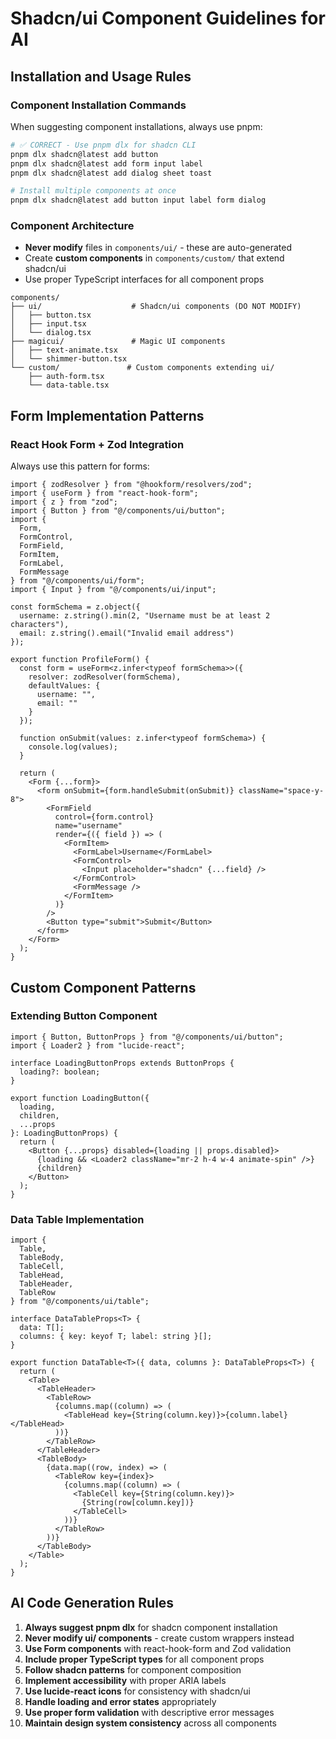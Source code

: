 # Shadcn/ui Component Guidelines for AI

## Installation and Usage Rules

### Component Installation Commands

When suggesting component installations, always use pnpm:

```bash
# ✅ CORRECT - Use pnpm dlx for shadcn CLI
pnpm dlx shadcn@latest add button
pnpm dlx shadcn@latest add form input label
pnpm dlx shadcn@latest add dialog sheet toast

# Install multiple components at once
pnpm dlx shadcn@latest add button input label form dialog
```

### Component Architecture

- **Never modify** files in `components/ui/` - these are auto-generated
- Create **custom components** in `components/custom/` that extend shadcn/ui
- Use proper TypeScript interfaces for all component props

```
components/
├── ui/                    # Shadcn/ui components (DO NOT MODIFY)
│   ├── button.tsx
│   ├── input.tsx
│   └── dialog.tsx
├── magicui/               # Magic UI components
│   ├── text-animate.tsx
│   └── shimmer-button.tsx
└── custom/               # Custom components extending ui/
    ├── auth-form.tsx
    └── data-table.tsx
```

## Form Implementation Patterns

### React Hook Form + Zod Integration

Always use this pattern for forms:

```tsx
import { zodResolver } from "@hookform/resolvers/zod";
import { useForm } from "react-hook-form";
import { z } from "zod";
import { Button } from "@/components/ui/button";
import {
  Form,
  FormControl,
  FormField,
  FormItem,
  FormLabel,
  FormMessage
} from "@/components/ui/form";
import { Input } from "@/components/ui/input";

const formSchema = z.object({
  username: z.string().min(2, "Username must be at least 2 characters"),
  email: z.string().email("Invalid email address")
});

export function ProfileForm() {
  const form = useForm<z.infer<typeof formSchema>>({
    resolver: zodResolver(formSchema),
    defaultValues: {
      username: "",
      email: ""
    }
  });

  function onSubmit(values: z.infer<typeof formSchema>) {
    console.log(values);
  }

  return (
    <Form {...form}>
      <form onSubmit={form.handleSubmit(onSubmit)} className="space-y-8">
        <FormField
          control={form.control}
          name="username"
          render={({ field }) => (
            <FormItem>
              <FormLabel>Username</FormLabel>
              <FormControl>
                <Input placeholder="shadcn" {...field} />
              </FormControl>
              <FormMessage />
            </FormItem>
          )}
        />
        <Button type="submit">Submit</Button>
      </form>
    </Form>
  );
}
```

## Custom Component Patterns

### Extending Button Component

```tsx
import { Button, ButtonProps } from "@/components/ui/button";
import { Loader2 } from "lucide-react";

interface LoadingButtonProps extends ButtonProps {
  loading?: boolean;
}

export function LoadingButton({
  loading,
  children,
  ...props
}: LoadingButtonProps) {
  return (
    <Button {...props} disabled={loading || props.disabled}>
      {loading && <Loader2 className="mr-2 h-4 w-4 animate-spin" />}
      {children}
    </Button>
  );
}
```

### Data Table Implementation

```tsx
import {
  Table,
  TableBody,
  TableCell,
  TableHead,
  TableHeader,
  TableRow
} from "@/components/ui/table";

interface DataTableProps<T> {
  data: T[];
  columns: { key: keyof T; label: string }[];
}

export function DataTable<T>({ data, columns }: DataTableProps<T>) {
  return (
    <Table>
      <TableHeader>
        <TableRow>
          {columns.map((column) => (
            <TableHead key={String(column.key)}>{column.label}</TableHead>
          ))}
        </TableRow>
      </TableHeader>
      <TableBody>
        {data.map((row, index) => (
          <TableRow key={index}>
            {columns.map((column) => (
              <TableCell key={String(column.key)}>
                {String(row[column.key])}
              </TableCell>
            ))}
          </TableRow>
        ))}
      </TableBody>
    </Table>
  );
}
```

## AI Code Generation Rules

1. **Always suggest pnpm dlx** for shadcn component installation
2. **Never modify ui/ components** - create custom wrappers instead
3. **Use Form components** with react-hook-form and Zod validation
4. **Include proper TypeScript types** for all component props
5. **Follow shadcn patterns** for component composition
6. **Implement accessibility** with proper ARIA labels
7. **Use lucide-react icons** for consistency with shadcn/ui
8. **Handle loading and error states** appropriately
9. **Use proper form validation** with descriptive error messages
10. **Maintain design system consistency** across all components
